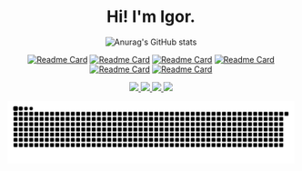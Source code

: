 <h1 align="center">Hi! I'm Igor.</h1>
<div align="center">
  
![Anurag's GitHub stats](https://github-readme-stats.vercel.app/api?username=igorjcqs&show_icons=true&theme=vue-dark&include_all_commits=true&count_private=true)
  
[![Readme Card](https://github-readme-stats.vercel.app/api/pin/?username=anuraghazra&repo=github-readme-stats&theme=vue-dark)](https://github.com/anuraghazra/sttey-bungeeutils)
[![Readme Card](https://github-readme-stats.vercel.app/api/pin/?username=anuraghazra&repo=github-readme-stats&theme=vue-dark)](https://github.com/anuraghazra/github-readme-stats)
[![Readme Card](https://github-readme-stats.vercel.app/api/pin/?username=anuraghazra&repo=github-readme-stats&theme=vue-dark)](https://github.com/anuraghazra/github-readme-stats)
[![Readme Card](https://github-readme-stats.vercel.app/api/pin/?username=anuraghazra&repo=github-readme-stats&theme=vue-dark)](https://github.com/anuraghazra/github-readme-stats)
[![Readme Card](https://github-readme-stats.vercel.app/api/pin/?username=anuraghazra&repo=github-readme-stats&theme=vue-dark)](https://github.com/anuraghazra/github-readme-stats)
[![Readme Card](https://github-readme-stats.vercel.app/api/pin/?username=anuraghazra&repo=github-readme-stats&theme=vue-dark)](https://github.com/anuraghazra/github-readme-stats)
  
<a href="https://www.instagram.com/igorjcqs/" target="_blank">
<img src="https://img.shields.io/badge/Instagram-E4405F?style=for-the-badge&logo=instagram&logoColor=white">
</a>

<a href="https://twitter.com/jcqs0" target="_blank">
<img src="https://img.shields.io/badge/Twitter-1DA1F2?style=for-the-badge&logo=twitter&logoColor=white">
</a>
  
<a href="https://www.linkedin.com/in/igorjcqs/" target="_blank">
<img src="https://img.shields.io/badge/LinkedIn-0077B5?style=for-the-badge&logo=linkedin&logoColor=white">
</a>
  
<a href="https://open.spotify.com/user/dolphinbits?si=df4c8e544d0841e1" target="_blank">
<img src="https://img.shields.io/badge/Spotify-1ED760?&style=for-the-badge&logo=spotify&logoColor=white">
</a>

![Snake animation](https://github.com/igorjcqs/igorjcqs/blob/output/github-contribution-grid-snake.svg)
</div>
